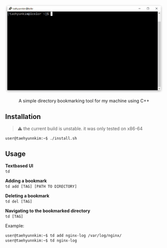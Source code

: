 <p align="center">
  <img src="https://github.com/taehyunnkim/tagdir/blob/master/tagdir_intro.gif" alt="tagdir example"/>
</p>

<p align="center"> A simple directory bookmarking tool for my machine using C++ </p>
 
## Installation
> :warning: the current build is unstable. it was only tested on x86-64
> 
```console
user@taehyunnkim:~$ ./install.sh
```
 
## Usage
**Textbased UI**\
`td`
 
**Adding a bookmark**\
`td add [TAG] [PATH TO DIRECTORY]`

**Deleting a bookmark**\
`td del [TAG]`
 
**Navigating to the bookmarked directory**\
`td [TAG]`
 
Example:
```console
user@taehyunnkim:~$ td add nginx-log /var/log/nginx/
user@taehyunnkim:~$ td nginx-log
```

